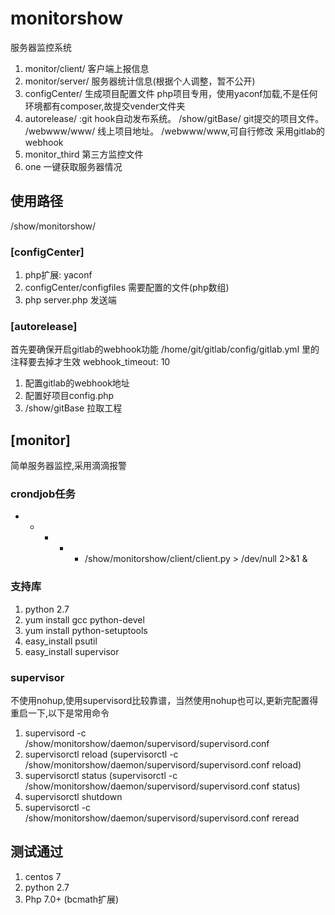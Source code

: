 # monitorshow
服务器监控系统
1. monitor/client/ 客户端上报信息
2. monitor/server/ 服务器统计信息(根据个人调整，暂不公开)
3. configCenter/ 生成项目配置文件
	 php项目专用，使用yaconf加载,不是任何环境都有composer,故提交vender文件夹
4. autorelease/ :git hook自动发布系统。
   /show/gitBase/  git提交的项目文件。
   /webwww/www/    线上项目地址。 /webwww/www,可自行修改
   采用gitlab的webhook
5. monitor_third 第三方监控文件
6. one 一键获取服务器情况

## 使用路径
/show/monitorshow/

### [configCenter]
1. php扩展: yaconf
2. configCenter/configfiles 需要配置的文件(php数组)
3. php server.php 发送端

 
### [autorelease]
首先要确保开启gitlab的webhook功能
/home/git/gitlab/config/gitlab.yml
里的注释要去掉才生效
webhook_timeout: 10

1. 配置gitlab的webhook地址
2. 配置好项目config.php
3. /show/gitBase 拉取工程 

## [monitor]
简单服务器监控,采用滴滴报警

### crondjob任务
* * * * * /show/monitorshow/client/client.py > /dev/null 2>&1 &

### 支持库
1. python 2.7
2. yum install gcc python-devel
3. yum install python-setuptools
4. easy_install psutil
5. easy_install supervisor
   
### supervisor
不使用nohup,使用supervisord比较靠谱，当然使用nohup也可以,更新完配置得重启一下,以下是常用命令
1. supervisord -c /show/monitorshow/daemon/supervisord/supervisord.conf
2. supervisorctl reload (supervisorctl -c /show/monitorshow/daemon/supervisord/supervisord.conf reload)
3. supervisorctl status (supervisorctl -c /show/monitorshow/daemon/supervisord/supervisord.conf status)
4. supervisorctl shutdown
5. supervisorctl -c /show/monitorshow/daemon/supervisord/supervisord.conf reread


## 测试通过
1. centos 7
2. python 2.7
3. Php 7.0+ (bcmath扩展)